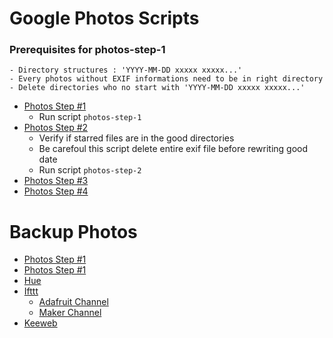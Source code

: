 Google Photos Scripts
=====================
### Prerequisites for photos-step-1
    - Directory structures : 'YYYY-MM-DD xxxxx xxxxx...'
    - Every photos without EXIF informations need to be in right directory
    - Delete directories who no start with 'YYYY-MM-DD xxxxx xxxxx...'
  + [Photos Step #1](#adafruit-channel)
    - Run script ```photos-step-1```
  + [Photos Step #2](#maker-channel)
    - Verify if starred files are in the good directories
    - Be carefoul this script delete entire exif file before rewriting good date
    - Run script ```photos-step-2``` 
  + [Photos Step #3](#dropbox-uploader)
  + [Photos Step #4](#drive)

Backup Photos
=============
  + [Photos Step #1](#flickr-uploader)
  + [Photos Step #1](#gmusicapi-scripts)
  + [Hue](#hue-cli)
  + [Ifttt](#ifttt)
    - [Adafruit Channel](#adafruit-channel)
    - [Maker Channel](#maker-channel)
  + [Keeweb](#keeweb)
